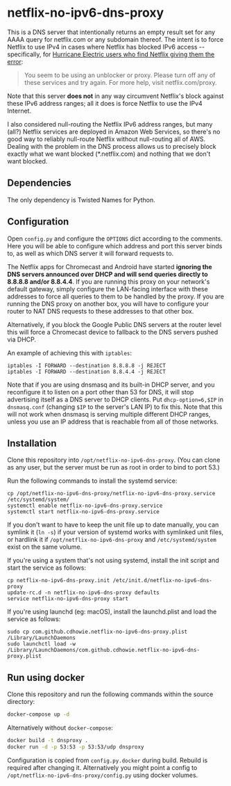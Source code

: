 # netflix-no-ipv6-dns-proxy

This is a DNS server that intentionally returns an empty result set for any
AAAA query for netflix.com or any subdomain thereof.  The intent is to force
Netflix to use IPv4 in cases where Netflix has blocked IPv6 access --
specifically, for [Hurricane Electric users who find Netflix giving them the
error](https://forums.he.net/index.php?topic=3564.0):

> You seem to be using an unblocker or proxy. Please turn off any of these
> services and try again. For more help, visit netflix.com/proxy.

Note that this server **does not** in any way circumvent Netflix's block
against these IPv6 address ranges; all it does is force Netflix to use the IPv4
Internet.

I also considered null-routing the Netflix IPv6 address ranges, but many (all?)
Netflix services are deployed in Amazon Web Services, so there's no good way to
reliably null-route Netflix without null-routing all of AWS.  Dealing with the
problem in the DNS process allows us to precisely block exactly what we want
blocked (\*.netflix.com) and nothing that we don't want blocked.

## Dependencies

The only dependency is Twisted Names for Python.

## Configuration

Open `config.py` and configure the `OPTIONS` dict according to the comments.
Here you will be able to configure which address and port this server binds to,
as well as which DNS server it will forward requests to.

The Netflix apps for Chromecast and Android have started **ignoring the DNS
servers announced over DHCP and will send queries directly to 8.8.8.8 and/or
8.8.4.4**. If you are running this proxy on your network's default gateway,
simply configure the LAN-facing interface with these addresses to force all
queries to them to be handled by the proxy. If you are running the DNS proxy
on another box, you will have to configure your router to NAT DNS requests to
these addresses to that other box.

Alternatively, if you block the Google Public DNS servers at the router level
this will force a Chromecast device to fallback to the DNS servers pushed via DHCP.

An example of achieving this with `iptables`:

```
iptables -I FORWARD --destination 8.8.8.8 -j REJECT
iptables -I FORWARD --destination 8.8.4.4 -j REJECT
```

Note that if you are using dnsmasq and its built-in DHCP server, and you
reconfigure it to listen on a port other than 53 for DNS, it will stop
advertising itself as a DNS server to DHCP clients.  Put `dhcp-option=6,$IP` in
`dnsmasq.conf` (changing `$IP` to the server's LAN IP) to fix this.  Note that
this will not work when dnsmasq is serving multiple different DHCP ranges,
unless you use an IP address that is reachable from all of those networks.

## Installation

Clone this repository into `/opt/netflix-no-ipv6-dns-proxy`.  (You can clone as
any user, but the server must be run as root in order to bind to port 53.)

Run the following commands to install the systemd service:

    cp /opt/netflix-no-ipv6-dns-proxy/netflix-no-ipv6-dns-proxy.service /etc/systemd/system/
    systemctl enable netflix-no-ipv6-dns-proxy.service
    systemctl start netflix-no-ipv6-dns-proxy.service

If you don't want to have to keep the unit file up to date manually, you can
symlink it (`ln -s`) if your version of systemd works with symlinked unit
files, or hardlink it if `/opt/netflix-no-ipv6-dns-proxy` and
`/etc/systemd/system` exist on the same volume.

If you're using a system that's not using systemd, install the init script and start the service as follows:

    cp netflix-no-ipv6-dns-proxy.init /etc/init.d/netflix-no-ipv6-dns-proxy
    update-rc.d -n netflix-no-ipv6-dns-proxy defaults
    service netflix-no-ipv6-dns-proxy start

If you're using launchd (eg: macOS), install the launchd.plist and load the service as follows:

    sudo cp com.github.cdhowie.netflix-no-ipv6-dns-proxy.plist /Library/LaunchDaemons
    sudo launchctl load -w /Library/LaunchDaemons/com.github.cdhowie.netflix-no-ipv6-dns-proxy.plist


## Run using docker

Clone this repository and run the following commands within the source directory:

```bash
docker-compose up -d
```

Alternatively without `docker-compose`:

```bash
docker build -t dnsproxy .
docker run -d -p 53:53 -p 53:53/udp dnsproxy
```

Configuration is copied from `config.py.docker` during build.
Rebuild is required after changing it. Alternatively you might point a config to
`/opt/netflix-no-ipv6-dns-proxy/config.py` using docker volumes.